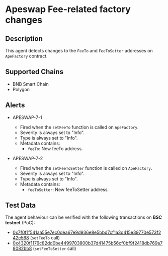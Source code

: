 # Apeswap Fee-related factory changes

## Description

This agent detects changes to the `FeeTo` and `FeeToSetter` addresses on `ApeFactory` contract.

## Supported Chains

- BNB Smart Chain
- Polygon

## Alerts

- APESWAP-7-1
  - Fired when the `setFeeTo` function is called on `ApeFactory`.
  - Severity is always set to "Info". 
  - Type is always set to "Info".
  - Metadata contains:
    - `feeTo`: New feeTo address.

- APESWAP-7-2
  - Fired when the `setFeeToSetter` function is called on `ApeFactory`.
  - Severity is always set to "Info". 
  - Type is always set to "Info".
  - Metadata contains:
    - `feeToSetter`: New feeToSetter address.
  
## Test Data

The agent behaviour can be verified with the following transactions on **BSC testnet** (PoC):

- [0x7f0f1f541aa55e7ec0dea67e9d936e8e5bbd7cf1a3d415e39770e573f242e568](https://testnet.bscscan.com/tx/0x7f0f1f541aa55e7ec0dea67e9d936e8e5bbd7cf1a3d415e39770e573f242e568) (`setFeeTo` call)
- [0x4320f1176c82dd0be4499703800b37d41475b56cf0bf9f2418db769a78082bb8](https://testnet.bscscan.com/tx/0x4320f1176c82dd0be4499703800b37d41475b56cf0bf9f2418db769a78082bb8) (`setFeeToSetter` call)
